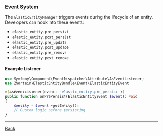 ### Event System

The `ElasticEntityManager` triggers events during the lifecycle of an entity. Developers can hook into these events:
- `elastic_entity.pre_persist`
- `elastic_entity.post_persist`
- `elastic_entity.pre_update`
- `elastic_entity.post_update`
- `elastic_entity.pre_remove`
- `elastic_entity.post_remove`

#### Example Listener
```php
use Symfony\Component\EventDispatcher\Attribute\AsEventListener;
use Zhortein\ElasticEntityBundle\Event\ElasticEntityEvent;

#[AsEventListener(event: 'elastic_entity.pre_persist')]
public function onPrePersist(ElasticEntityEvent $event): void
{
    $entity = $event->getEntity();
    // Custom logic before persisting
}
```

---

[Back](./FEATURES_DOCUMENTATION.md)
